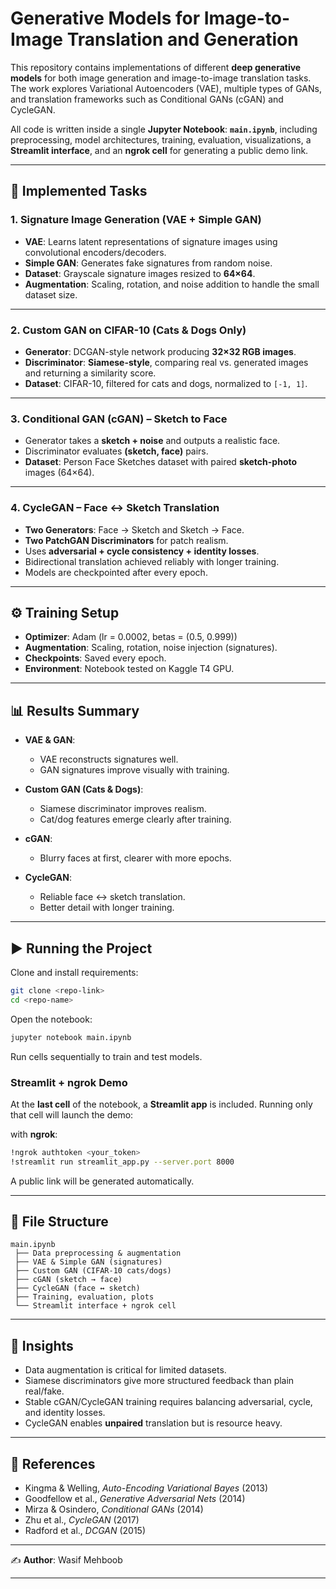 # Generative Models for Image-to-Image Translation and Generation

This repository contains implementations of different **deep generative models** for both image generation and image-to-image translation tasks. The work explores Variational Autoencoders (VAE), multiple types of GANs, and translation frameworks such as Conditional GANs (cGAN) and CycleGAN.

All code is written inside a single **Jupyter Notebook**: **`main.ipynb`**, including preprocessing, model architectures, training, evaluation, visualizations, a **Streamlit interface**, and an **ngrok cell** for generating a public demo link.

---

## 📌 Implemented Tasks

### 1. Signature Image Generation (VAE + Simple GAN)

* **VAE**: Learns latent representations of signature images using convolutional encoders/decoders.
* **Simple GAN**: Generates fake signatures from random noise.
* **Dataset**: Grayscale signature images resized to **64×64**.
* **Augmentation**: Scaling, rotation, and noise addition to handle the small dataset size.

---

### 2. Custom GAN on CIFAR-10 (Cats & Dogs Only)

* **Generator**: DCGAN-style network producing **32×32 RGB images**.
* **Discriminator**: **Siamese-style**, comparing real vs. generated images and returning a similarity score.
* **Dataset**: CIFAR-10, filtered for cats and dogs, normalized to `[-1, 1]`.

---

### 3. Conditional GAN (cGAN) – Sketch to Face

* Generator takes a **sketch + noise** and outputs a realistic face.
* Discriminator evaluates **(sketch, face)** pairs.
* **Dataset**: Person Face Sketches dataset with paired **sketch-photo** images (64×64).

---

### 4. CycleGAN – Face ↔ Sketch Translation

* **Two Generators**: Face → Sketch and Sketch → Face.
* **Two PatchGAN Discriminators** for patch realism.
* Uses **adversarial + cycle consistency + identity losses**.
* Bidirectional translation achieved reliably with longer training.
* Models are checkpointed after every epoch.

---

## ⚙️ Training Setup

* **Optimizer**: Adam (lr = 0.0002, betas = (0.5, 0.999))
* **Augmentation**: Scaling, rotation, noise injection (signatures).
* **Checkpoints**: Saved every epoch.
* **Environment**: Notebook tested on Kaggle T4 GPU.

---

## 📊 Results Summary

* **VAE & GAN**:

  * VAE reconstructs signatures well.
  * GAN signatures improve visually with training.

* **Custom GAN (Cats & Dogs)**:

  * Siamese discriminator improves realism.
  * Cat/dog features emerge clearly after training.

* **cGAN**:

  * Blurry faces at first, clearer with more epochs.

* **CycleGAN**:

  * Reliable face ↔ sketch translation.
  * Better detail with longer training.

---

## ▶️ Running the Project

Clone and install requirements:

```bash
git clone <repo-link>
cd <repo-name>
```

Open the notebook:

```bash
jupyter notebook main.ipynb
```

Run cells sequentially to train and test models.

### Streamlit + ngrok Demo

At the **last cell** of the notebook, a **Streamlit app** is included. Running only that cell will launch the demo:

with **ngrok**:

```bash
!ngrok authtoken <your_token>
!streamlit run streamlit_app.py --server.port 8000
```

A public link will be generated automatically.

---

## 📂 File Structure

```
main.ipynb
 ├── Data preprocessing & augmentation
 ├── VAE & Simple GAN (signatures)
 ├── Custom GAN (CIFAR-10 cats/dogs)
 ├── cGAN (sketch → face)
 ├── CycleGAN (face ↔ sketch)
 ├── Training, evaluation, plots
 └── Streamlit interface + ngrok cell
```

---

## 🔑 Insights

* Data augmentation is critical for limited datasets.
* Siamese discriminators give more structured feedback than plain real/fake.
* Stable cGAN/CycleGAN training requires balancing adversarial, cycle, and identity losses.
* CycleGAN enables **unpaired** translation but is resource heavy.

---

## 📖 References

* Kingma & Welling, *Auto-Encoding Variational Bayes* (2013)
* Goodfellow et al., *Generative Adversarial Nets* (2014)
* Mirza & Osindero, *Conditional GANs* (2014)
* Zhu et al., *CycleGAN* (2017)
* Radford et al., *DCGAN* (2015)

---

✍️ **Author**: Wasif Mehboob

---
